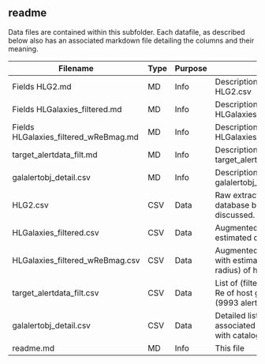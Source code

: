 ## readme
Data files are contained within this subfolder. Each datafile, as described below also has an associated markdown file detailing the columns and their meaning.

| Filename                              | Type | Purpose | Description                                                                                       |
|---------------------------------------|------|---------|---------------------------------------------------------------------------------------------------|
| Fields HLG2.md                        | MD   | Info    | Description of columns in HLG2.csv                                                                |
| Fields HLGalaxies_filtered.md         | MD   | Info    | Description of columns in HLGalaxies_filtered.csv                                                 |
| Fields HLGalaxies_filtered_wReBmag.md | MD   | Info    | Description of columns in HLGalaxies_filtered_wReBmag.csv                                         |
| target_alertdata_filt.md              | MD   | Info    | Description of columns in target_alertdata_filt.csv                                               |
| galalertobj_detail.csv                | MD   | Info    | Description of columns in galalertobj_detail.csv                                                  |
| HLG2.csv                              | CSV  | Data    | Raw extract from Hyperleda database based on filter criteria discussed.                           |
| HLGalaxies_filtered.csv               | CSV  | Data    | Augmented galaxy data, with estimated counts of hosted GCs.                                       |
| HLGalaxies_filtered_wReBmag.csv       | CSV  | Data    | Augmented galaxy and GC data, with estimated sizes (effective radius) of host galaxies.           |
| target_alertdata_filt.csv             | CSV  | Data    | List of (filtered) alerts within 10 Re of host galaxy coordinates (9993 alerts)                   |
| galalertobj_detail.csv                | CSV  | Data    | Detailed list of ZTF objects associated with host galaxy alerts, with catalogue cross-correlation |
| readme.md                             | MD   | Info    | This file                                                                                         |
